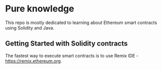 # Pure knowledge

This repo is mostly dedicated to learning about Ethereum smart contracts using Solidity and Java.

## Getting Started with Solidity contracts

The fastest way to execute smart contracts is to use Remix IDE - https://remix.ethereum.org.